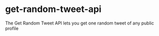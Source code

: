 # get-random-tweet-api
The Get Random Tweet API lets you get one random tweet of any public profile
